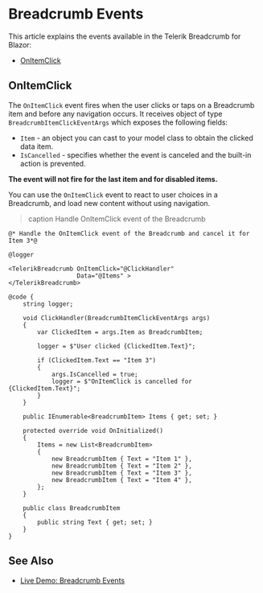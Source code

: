 

# Breadcrumb Events

This article explains the events available in the Telerik Breadcrumb for Blazor:

* [OnItemClick](#onitemclick)

## OnItemClick

The `OnItemClick` event fires when the user clicks or taps on a Breadcrumb item and before any navigation occurs. It receives object of type `BreadcrumbItemClickEventArgs` which exposes the following fields:

* `Item` - an object you can cast to your model class to obtain the clicked data item.
* `IsCancelled` - specifies whether the event is canceled and the built-in action is prevented.

**The event will not fire for the last item and for disabled items.**

You can use the `OnItemClick` event to react to user choices in a Breadcrumb, and load new content without using navigation.

>caption Handle OnItemClick event of the Breadcrumb

````RAZOR
@* Handle the OnItemClick event of the Breadcrumb and cancel it for Item 3*@

@logger

<TelerikBreadcrumb OnItemClick="@ClickHandler"
                   Data="@Items" >
</TelerikBreadcrumb>

@code {
    string logger;

    void ClickHandler(BreadcrumbItemClickEventArgs args)
    {
        var ClickedItem = args.Item as BreadcrumbItem;

        logger = $"User clicked {ClickedItem.Text}";

        if (ClickedItem.Text == "Item 3")
        {
            args.IsCancelled = true;
            logger = $"OnItemClick is cancelled for {ClickedItem.Text}";
        }
    }

    public IEnumerable<BreadcrumbItem> Items { get; set; }

    protected override void OnInitialized()
    {
        Items = new List<BreadcrumbItem>
        {
            new BreadcrumbItem { Text = "Item 1" },
            new BreadcrumbItem { Text = "Item 2" },
            new BreadcrumbItem { Text = "Item 3" },
            new BreadcrumbItem { Text = "Item 4" },
        };
    }

    public class BreadcrumbItem
    {
        public string Text { get; set; }
    }
}
````

## See Also

* [Live Demo: Breadcrumb Events](https://demos.telerik.com/blazor-ui/breadcrumb/events)
